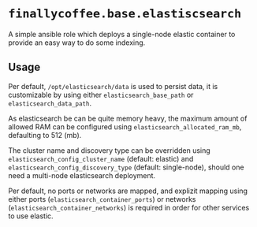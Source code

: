 # `finallycoffee.base.elastiscsearch`

A simple ansible role which deploys a single-node elastic container to provide
an easy way to do some indexing.

## Usage

Per default, `/opt/elasticsearch/data` is used to persist data, it is
customizable by using either `elasticsearch_base_path` or `elasticsearch_data_path`.

As elasticsearch be can be quite memory heavy, the maximum amount of allowed RAM
can be configured using `elasticsearch_allocated_ram_mb`, defaulting to 512 (mb).

The cluster name and discovery type can be overridden using
`elasticsearch_config_cluster_name` (default: elastic) and
`elasticsearch_config_discovery_type` (default: single-node), should one
need a multi-node elasticsearch deployment.

Per default, no ports or networks are mapped, and explizit mapping using
either ports (`elasticsearch_container_ports`) or networks
(`elasticsearch_container_networks`) is required in order for other services
to use elastic.
